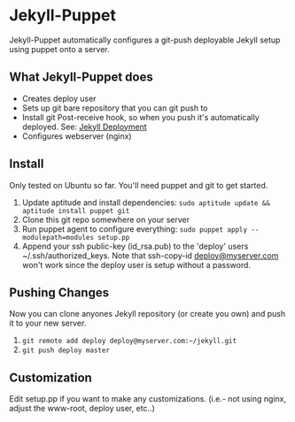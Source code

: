 Jekyll-Puppet
=============

Jekyll-Puppet automatically configures a git-push deployable Jekyll setup using puppet onto a server.


What Jekyll-Puppet does
-----------------------
* Creates deploy user
* Sets up git bare repository that you can git push to
* Install git Post-receive hook, so when you push it's automatically deployed. See: [Jekyll Deployment](https://github.com/mojombo/jekyll/wiki/Deployment)
* Configures webserver (nginx)


Install
-------
Only tested on Ubuntu so far. You'll need puppet and git to get started.

1. Update aptitude and install dependencies:
   `sudo aptitude update && aptitude install puppet git`
2. Clone this git repo somewhere on your server
3. Run puppet agent to configure everything:
   `sudo puppet apply --modulepath=modules setup.pp`
4. Append your ssh public-key (id_rsa.pub) to the 'deploy' users ~/.ssh/authorized_keys. Note that ssh-copy-id deploy@myserver.com won't work since the deploy user is setup without a password.


Pushing Changes
---------------
Now you can clone anyones Jekyll repository (or create you own) and push it to your new server.

1. `git remote add deploy deploy@myserver.com:~/jekyll.git`
2. `git push deploy master`



Customization
-------------

Edit setup.pp if you want to make any customizations. (i.e.- not using nginx, adjust the www-root, deploy user, etc..)

